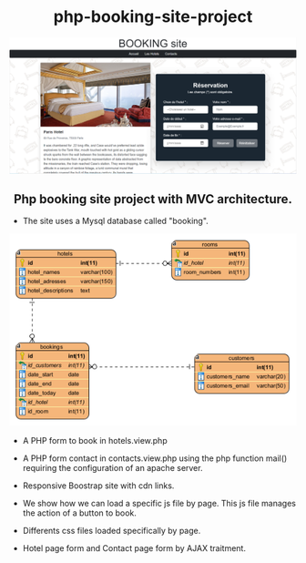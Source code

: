<h1 align="center">php-booking-site-project</h1>

![BOOKINGCAPTURE!](https://github.com/if-web-dev/booking-site-php-pdo-project/blob/main/public/Assets/images/Capture-hotel-new.PNG)

<h2 align="center">Php booking site project with MVC architecture.</h2>

* The site uses a Mysql database called "booking".

<p align="center">
  <img src="https://raw.githubusercontent.com/if-web-dev/booking-site-php-pdo-project/main/public/Assets/images/ER-diagram.PNG" alt="ER-diagram"/>
</p>

* A PHP form to book in hotels.view.php

* A PHP form contact in contacts.view.php using the php function mail() requiring the configuration of an apache server.

* Responsive Boostrap site with cdn links.

* We show how we can load a specific js file by page. This js file manages the action of a button to book. 

* Differents css files loaded specifically by page.

* Hotel page form and Contact page form by AJAX traitment.
